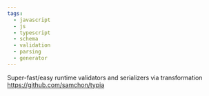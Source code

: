 ```yaml
---
tags:
  - javascript
  - js
  - typescript
  - schema
  - validation
  - parsing
  - generator
---
```

Super-fast/easy runtime validators and serializers via transformation
https://github.com/samchon/typia

